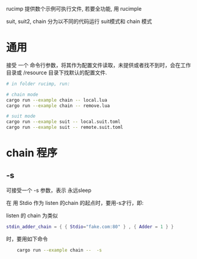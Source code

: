 
rucimp 提供数个示例可执行文件, 若要全功能, 用 rucimple

suit, suit2, chain 分为以不同的代码运行 suit模式和 chain 模式



# 通用

接受 一个 命令行参数，将其作为配置文件读取，未提供或者找不到时，会在工作目录或 /resource 目录下找默认的配置文件.

```sh
# in folder rucimp, run:

# chain mode
cargo run --example chain -- local.lua
cargo run --example chain -- remove.lua

# suit mode
cargo run --example suit -- local.suit.toml
cargo run --example suit -- remote.suit.toml
```

# chain 程序

## -s

可接受一个 -s 参数，表示 永远sleep

在 用 Stdio 作为 listen 的chain 的起点时，要用-s才行，即:

listen 的 chain 为类似
```lua
stdin_adder_chain = { { Stdio="fake.com:80" } , { Adder = 1 } }
```
时，要用如下命令

```sh
    cargo run --example chain --  -s
```
